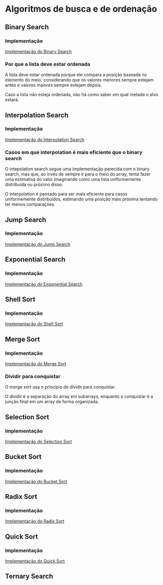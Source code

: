 # Algoritmos de busca e de ordenação

## Binary Search

### Implementação

[Implementação do Binary Search](./internal/search/binarySearch/binary.go)

### Por que a lista deve estar ordenada

A lista deve estar ordenada porque ele compara a posição baseada no elemento do meio, considerando que os valores menores sempre estejam antes e valores maiores sempre estejam depois.

Caso a lista não esteja ordenada, não há como saber em qual metade o alvo estará.

## Interpolation Search

### Implementação

[Implementação do Interpolation Search](./internal/search/interpolationSearch/interpolation.go)

### Casos em que interpolation é mais eficiente que o binary search

O intepolation search segue uma implementação parecida com o binary search, mas que, ao invés de sempre ir para o meio do array, tenta fazer uma estimativa do valor imaginando como uma lista uniformemente distribuída ou próximo disso.

O interpolation é pensado para ser mais eficiente para casos uniformemente distribuídos, estimando uma posição mais próxima tentando ter menos comparações.

## Jump Search

### Implementação

[Implementação do Jump Search](./internal/search/jumpSearch/jump.go)

## Exponential Search

### Implementação

[Implementação do Exponential Search](./internal/search/exponentialSearch/exponential.go)

## Shell Sort

### Implementação

[Implementação do Shell Sort](./internal/sort/shellSort/shell.go)

## Merge Sort

### Implementação

[Implementação do Merge Sort](./internal/sort/mergeSort/merge.go)

### Dividir para conquistar

O merge sort usa o princípio de dividir para conquistar.

O dividir é a separação do array em subarrays, enquanto o conquistar é a junção final em um array de forma organizada.

## Selection Sort

### Implementação

[Implementação do Selection Sort](./internal/sort/selectionSort/selection.go)

## Bucket Sort

### Implementação

[Implementação do Bucket Sort](./internal/sort/bucketSort/bucket.go)

## Radix Sort

### Implementação

[Implementação do Radix Sort](./internal/sort/radixSort/radix.go)

## Quick Sort

### Implementação

[Implementação do Quick Sort](./internal/sort/quickSort/quick.go)

## Ternary Search


